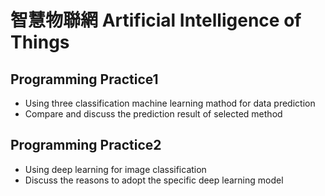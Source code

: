 # 智慧物聯網 Artificial Intelligence of Things
## Programming Practice1
* Using three classification machine learning mathod for data prediction
* Compare and discuss the prediction result of selected method

## Programming Practice2
* Using deep learning for image classification
* Discuss the reasons to adopt the specific deep learning model
